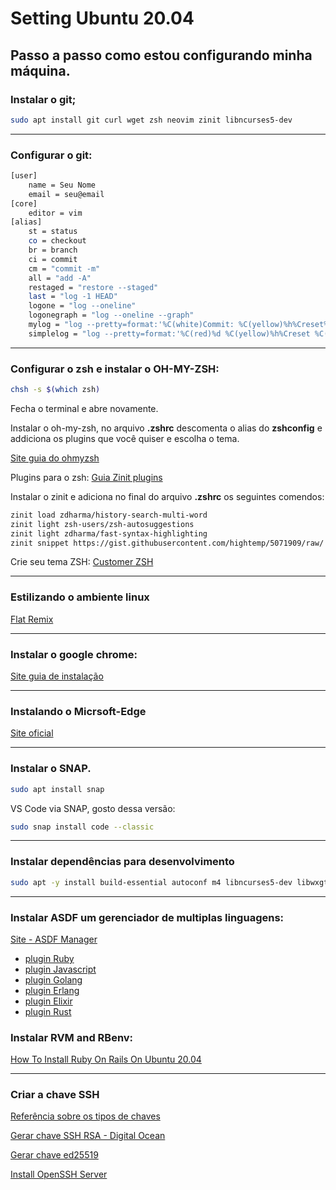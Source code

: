 # Setting Ubuntu 20.04
## Passo a passo como estou configurando **minha máquina**.

### Instalar o git;
~~~bash
sudo apt install git curl wget zsh neovim zinit libncurses5-dev
~~~
___
### Configurar o git:
~~~bash
[user]
	name = Seu Nome
	email = seu@email
[core]
	editor = vim
[alias]
	st = status
	co = checkout
	br = branch
	ci = commit
	cm = "commit -m"
	all = "add -A"
	restaged = "restore --staged"
	last = "log -1 HEAD"
	logone = "log --oneline"
	logonegraph = "log --oneline --graph"
	mylog = "log --pretty=format:'%C(white)Commit: %C(yellow)%h%Creset%C(white), by %C(yellow)%an%Creset%C(white) was %C(yellow)%cr%Creset%C(red)%d %n%C(green)%s%Creset %n%b'"
	simplelog = "log --pretty=format:'%C(red)%d %C(yellow)%h%Creset %C(green)%s%Creset %b'"
~~~
---

### Configurar o zsh e instalar o OH-MY-ZSH: 

~~~bash 
chsh -s $(which zsh)
~~~

Fecha o terminal e abre novamente.

Instalar o oh-my-zsh, no arquivo **.zshrc** descomenta o alias do **zshconfig** e addiciona os plugins que você quiser e escolha o tema.

[Site guia do ohmyzsh](https://github.com/ohmyzsh/ohmyzsh)


Plugins para o zsh: [Guia Zinit plugins](https://github.com/zdharma/zinit)

Instalar o zinit e adiciona no final do arquivo **.zshrc** os seguintes comendos:

~~~bash
zinit load zdharma/history-search-multi-word
zinit light zsh-users/zsh-autosuggestions
zinit light zdharma/fast-syntax-highlighting
zinit snippet https://gist.githubusercontent.com/hightemp/5071909/raw/
~~~

Crie seu tema ZSH: [Customer ZSH](https://blog.carbonfive.com/writing-zsh-themes-a-quickref/)

---

### Estilizando o ambiente linux
[Flat Remix](https://www.osradar.com/install-flat-remix-theme-ubuntu/)

---

### Instalar o google chrome: 
[Site guia de instalação](https://pt.wikihow.com/Instalar-o-Google-Chrome-Usando-o-Terminal-no-Linux;)

---

### Instalando o Micrsoft-Edge
[Site oficial](https://www.microsoftedgeinsider.com/pt-br/download?platform=linux-deb)

---

### Instalar o SNAP. 
~~~bash
sudo apt install snap
~~~

VS Code via SNAP, gosto dessa versão: 
~~~bash
sudo snap install code --classic
~~~

---

### Instalar dependências para desenvolvimento
~~~bash
sudo apt -y install build-essential autoconf m4 libncurses5-dev libwxgtk3.0-gtk3-dev libgl1-mesa-dev libglu1-mesa-dev libpng-dev libssh-dev unixodbc-dev xsltproc fop libxml2-utils libncurses-dev openjdk-11-jdk default-jdk libssl-dev exuberant-ctags ncurses-term silversearcher-ag fontconfig imagemagick libmagickwand-dev vim-gtk3 gcc g++
~~~

---

### Instalar ASDF um gerenciador de multiplas linguagens: 
[Site - ASDF Manager](https://asdf-vm.com/#/core-manage-asdf)

* [plugin Ruby](https://github.com/asdf-vm/asdf-ruby)
* [plugin Javascript](https://github.com/asdf-vm/asdf-nodejs)
* [plugin Golang](https://github.com/kennyp/asdf-golang)
* [plugin Erlang](https://github.com/asdf-vm/asdf-erlang)
* [plugin Elixir](https://github.com/asdf-vm/asdf-elixir)
* [plugin Rust](https://github.com/code-lever/asdf-rust)

### Instalar RVM and RBenv: 
[How To Install Ruby On Rails On Ubuntu 20.04](https://www.itzgeek.com/post/how-to-install-ruby-on-rails-on-ubuntu-20-04/)

---

### Criar a chave SSH
[Referência sobre os tipos de chaves](https://goteleport.com/blog/comparing-ssh-keys/)

[Gerar chave SSH RSA - Digital Ocean](https://www.digitalocean.com/community/tutorials/how-to-set-up-ssh-keys-on-ubuntu-20-04-pt)

[Gerar chave ed25519](https://blog.peterruppel.de/ed25519-for-ssh/)

[Install OpenSSH Server](https://ubuntu.com/server/docs/service-openssh)
